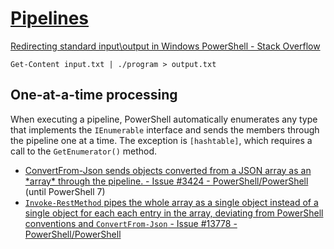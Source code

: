 # [Pipelines](https://learn.microsoft.com/en-us/powershell/module/microsoft.powershell.core/about/about_pipelines)
[Redirecting standard input\\output in Windows PowerShell - Stack Overflow](https://stackoverflow.com/questions/11447598/redirecting-standard-input-output-in-windows-powershell)
```pwsh
Get-Content input.txt | ./program > output.txt
```

## One-at-a-time processing
When executing a pipeline, PowerShell automatically enumerates any type that implements the `IEnumerable` interface and sends the members through the pipeline one at a time. The exception is `[hashtable]`, which requires a call to the `GetEnumerator()` method.

- [ConvertFrom-Json sends objects converted from a JSON array as an \*array\* through the pipeline. - Issue #3424 - PowerShell/PowerShell](https://github.com/PowerShell/PowerShell/issues/3424) (until PowerShell 7)
- [`Invoke-RestMethod` pipes the whole array as a single object instead of a single object for each each entry in the array, deviating from PowerShell conventions and `ConvertFrom-Json` - Issue #13778 - PowerShell/PowerShell](https://github.com/PowerShell/PowerShell/issues/13778)